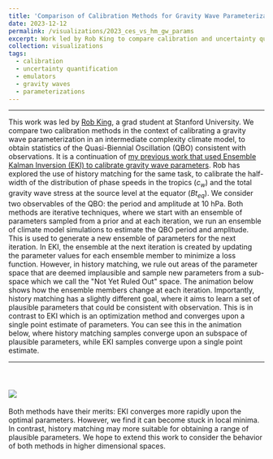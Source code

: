 ```yaml
---
title: 'Comparison of Calibration Methods for Gravity Wave Parameterization'
date: 2023-12-12
permalink: /visualizations/2023_ces_vs_hm_gw_params
excerpt: Work led by Rob King to compare calibration and uncertainty quantification techniques for a gravity wave parameterization
collection: visualizations
tags:
  - calibration
  - uncertainty quantification
  - emulators
  - gravity waves
  - parameterizations
---
```



------

This work was led by [Rob King](https://www.robertcking.com/), a grad student at Stanford University. 
We compare two calibration methods in the context of calibrating a gravity wave parameterization
in an intermediate complexity climate model, to obtain statistics of the Quasi-Biennial Oscillation (QBO) consistent with observations. 
It is a continuation of [my previous work that used Ensemble Kalman Inversion (EKI) to calibrate gravity wave parameters](https://lm2612.github.io/publication/2022-10-27-calibration-uncertainty-quantification). 
Rob has explored the use of history matching for the same task, to calibrate  the half-width of the distribution of phase speeds in the tropics ($c_w$) and the total gravity wave stress at the source level at the equator ($Bt_{eq}$). We consider two observables of the QBO: the period and amplitude at 10 hPa.
Both methods are iterative techniques, where we start with an ensemble of parameters sampled from a prior and at each iteration, we run an ensemble of climate model simulations to estimate the QBO period and amplitude. This is used to generate a new ensemble of parameters for the next iteration. 
In EKI, the ensemble at the next iteration is created by updating the parameter values for each ensemble member to minimize a loss function. However, in history matching, we rule out areas of the parameter space that are deemed implausible and sample new parameters from a sub-space which we call the "Not Yet Ruled Out" space.
The animation below shows how the ensemble members change at each iteration. 
Importantly, history matching has a slightly different goal, where it aims to learn a set of plausible parameters that could be consistent with observation. This is in contrast to EKI which is an optimization method and converges upon a single point estimate of parameters. 
You can see this in the animation below, where history matching samples converge upon an subspace of plausible parameters, while EKI samples converge upon a single point estimate.


---
<br/><img src='/images/visualizations/compare_hm_vs_eki.gif'>
---

Both methods have their merits: EKI converges more rapidly upon the optimal parameters. However, 
we find it can become stuck in local minima. In contrast, history matching may more suitable for obtaining a range of plausible parameters.
We hope to extend this work to consider the behavior of both methods in higher dimensional spaces. 
